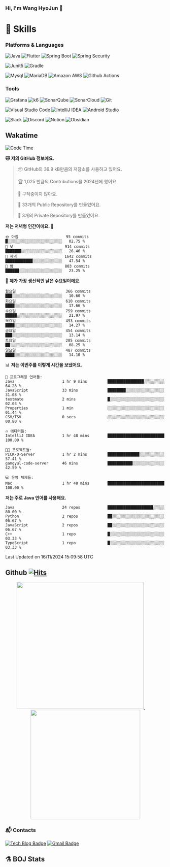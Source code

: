 ### Hi, I'm Wang HyoJun 👋

# 💪 Skills
### Platforms & Languages
![Java](https://img.shields.io/badge/Java-007396.svg?&style=for-the-badge&logo=Java&logoColor=white)
![Flutter](https://img.shields.io/badge/Flutter-02569B.svg?&style=for-the-badge&logo=flutter&logoColor=white)
![Spring Boot](https://img.shields.io/badge/springboot-6DB33F?style=for-the-badge&logo=springboot&logoColor=white)
![Spring Security](https://img.shields.io/badge/spring_security-6DB33F?style=for-the-badge&logo=springsecurity&logoColor=white)


![Junit5](https://img.shields.io/badge/Junit5-25A162?style=for-the-badge&logo=junit5&logoColor=white)
![Gradle](https://img.shields.io/badge/gradle-02303A?style=for-the-badge&logo=gradle&logoColor=white)

![Mysql](https://img.shields.io/badge/mysql-4479A1?style=for-the-badge&logo=mysql&logoColor=white)
![MariaDB](https://img.shields.io/badge/mariaDB-003545?style=for-the-badge&logo=mariaDB&logoColor=white)
![Amazon AWS](https://img.shields.io/badge/AWS-232F3E?style=for-the-badge&logo=amazonwebservices&logoColor=white)
![Github Actions](https://img.shields.io/badge/github_actions-2088FF?style=for-the-badge&logo=githubactions&logoColor=white)

### Tools
![Grafana](https://img.shields.io/badge/Grafana-F46800?style=for-the-badge&logo=grafana&logoColor=white)
![k6](https://img.shields.io/badge/k6-7D64FF?style=for-the-badge&logo=k6&logoColor=white)
![SonarQube](https://img.shields.io/badge/SonarQube-4E9BCD?style=for-the-badge&logo=sonarqube&logoColor=white)
![SonarCloud](https://img.shields.io/badge/SonarCloud-F3702A?style=for-the-badge&logo=sonarcloud&logoColor=white)
![Git](https://img.shields.io/badge/Git-F05032.svg?&style=for-the-badge&logo=Git&logoColor=white)

![Visual Studio Code](https://img.shields.io/badge/Visual%20Studio%20Code-007ACC.svg?&style=for-the-badge&logo=Visual%20Studio%20Code&logoColor=white)
![IntelliJ IDEA](https://img.shields.io/badge/IntelliJ%20IDEA-000000.svg?&style=for-the-badge&logo=IntelliJ%20IDEA&logoColor=white)
![Android Studio](https://img.shields.io/badge/Android_Studio-3DDC84?&style=for-the-badge&logo=androidstudio&logoColor=white)

![Slack](https://img.shields.io/badge/Slack-4A154B?style=for-the-badge&logo=slack&logoColor=white)
![Discord](https://img.shields.io/badge/Discord-5865F2?style=for-the-badge&logo=discord&logoColor=white)
![Notion](https://img.shields.io/badge/Notion-000000.svg?&style=for-the-badge&logo=Notion&logoColor=white)
![Obsidian](https://img.shields.io/badge/Obsidian-7C3AED.svg?&style=for-the-badge&logo=Obsidian&logoColor=white)
</br>

## Wakatime
<!--START_SECTION:waka-->
![Code Time](http://img.shields.io/badge/Code%20Time-295%20hrs%2023%20mins-blue)

**🐱 저의 GitHub 정보에요.** 

> 📦 GitHub의 39.9 kB만큼의 저장소를 사용하고 있어요. 
 > 
> 🏆 1,025 만큼의 Contributions을 2024년에 했어요
 > 
> 🚫 구직중이지 않아요.
 > 
> 📜 33개의 Public Repository를 만들었어요. 
 > 
> 🔑 3개의 Private Repository를 만들었어요. 
 > 
**저는 저녁형 인간이에요. 🦉** 

```text
🌞 아침                     95 commits          █░░░░░░░░░░░░░░░░░░░░░░░░   02.75 % 
🌆 낮　                     914 commits         ███████░░░░░░░░░░░░░░░░░░   26.46 % 
🌃 저녁                     1642 commits        ████████████░░░░░░░░░░░░░   47.54 % 
🌙 밤　                     803 commits         ██████░░░░░░░░░░░░░░░░░░░   23.25 % 
```
📅 **제가 가장 생산적인 날은 수요일이에요.** 

```text
월요일                      366 commits         ███░░░░░░░░░░░░░░░░░░░░░░   10.60 % 
화요일                      610 commits         ████░░░░░░░░░░░░░░░░░░░░░   17.66 % 
수요일                      759 commits         █████░░░░░░░░░░░░░░░░░░░░   21.97 % 
목요일                      493 commits         ████░░░░░░░░░░░░░░░░░░░░░   14.27 % 
금요일                      454 commits         ███░░░░░░░░░░░░░░░░░░░░░░   13.14 % 
토요일                      285 commits         ██░░░░░░░░░░░░░░░░░░░░░░░   08.25 % 
일요일                      487 commits         ████░░░░░░░░░░░░░░░░░░░░░   14.10 % 
```


📊 **저는 이번주를 이렇게 시간을 보냈어요.** 

```text
💬 프로그래밍 언어들: 
Java                     1 hr 9 mins         ████████████████░░░░░░░░░   64.28 % 
JavaScript               33 mins             ████████░░░░░░░░░░░░░░░░░   31.08 % 
textmate                 2 mins              █░░░░░░░░░░░░░░░░░░░░░░░░   02.03 % 
Properties               1 min               ░░░░░░░░░░░░░░░░░░░░░░░░░   01.44 % 
CSV/TSV                  0 secs              ░░░░░░░░░░░░░░░░░░░░░░░░░   00.80 % 

🔥 에디터들: 
IntelliJ IDEA            1 hr 48 mins        █████████████████████████   100.00 % 

🐱‍💻 프로젝트들: 
PICK-O-Server            1 hr 2 mins         ██████████████░░░░░░░░░░░   57.41 % 
gamgyul-code-server      46 mins             ███████████░░░░░░░░░░░░░░   42.59 % 

💻 운영 체제들: 
Mac                      1 hr 48 mins        █████████████████████████   100.00 % 
```

**저는 주로 Java 언어를 사용해요.** 

```text
Java                     24 repos            ████████████████████░░░░░   80.00 % 
Python                   2 repos             ██░░░░░░░░░░░░░░░░░░░░░░░   06.67 % 
JavaScript               2 repos             ██░░░░░░░░░░░░░░░░░░░░░░░   06.67 % 
C++                      1 repo              █░░░░░░░░░░░░░░░░░░░░░░░░   03.33 % 
TypeScript               1 repo              █░░░░░░░░░░░░░░░░░░░░░░░░   03.33 % 
```




 Last Updated on 16/11/2024 15:09:58 UTC
<!--END_SECTION:waka-->

## Github [![Hits](https://hits.seeyoufarm.com/api/count/incr/badge.svg?url=https%3A%2F%2Fgithub.com%2Fgywns0417%2Fhit-counter&count_bg=%239AEB68&title_bg=%23B1D1F7&icon=&icon_color=%23E7E7E7&title=hits&edge_flat=false)](https://hits.seeyoufarm.com)

<p align="center">
  <a href="https://github.com/gywns0417">
    <img src="https://github-readme-stats.vercel.app/api?username=gywns0417&show_icons=true&theme=catppuccin_latte" width="400" style="max-width:100%;" />
  </a>
  &nbsp;
  &nbsp;
  &nbsp;
  &nbsp;
  <a href="https://github.com/gywns0417">
    <img src="https://github-readme-stats.vercel.app/api/top-langs/?username=gywns0417&layout=compact&show_icons=true&show_owner=true&theme=nord" width="345" style="max-width:100%;"/>
  </a>
</p>


### :mailbox_with_mail: Contacts
[![Tech Blog Badge](http://img.shields.io/badge/-Tech%20blog-black?style=flat-square&logo=github&link=https://king-dev.tistory.com/)](https://king.tistory.com/)
[![Gmail Badge](https://img.shields.io/badge/Gmail-d14836?style=flat-square&logo=Gmail&logoColor=white&link=mailto:gywns0417@gmail.com)](mailto:gywns0417@gmail.com)

## ⚗️ BOJ Stats

<!--[![Solved.ac Profile](http://mazassumnida.wtf/api/v2/generate_badge?boj=gywns0417)](https://solved.ac/gywns0417/)

